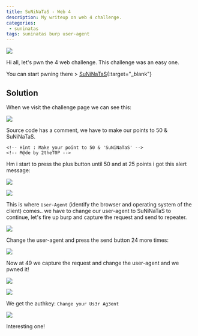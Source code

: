 ```yaml
---
title: SuNiNaTaS - Web 4
description: My writeup on web 4 challenge.
categories:
 - suninatas
tags: suninatas burp user-agent
---
```


![](https://i1.daumcdn.net/thumb/C264x200/?fname=https://t1.daumcdn.net/cfile/tistory/99DE7733599504E81D)

Hi all, let's pwn the 4 web challenge. This challenge was an easy one.

You can start pwning there > [SuNiNaTaS](http://suninatas.com/){:target="_blank"}

## Solution

When we visit the challenge page we can see this:

![](https://i.imgur.com/BZHW2Gt.png)

Source code has a comment, we have to make our points to 50 & SuNiNaTaS.

```
<!-- Hint : Make your point to 50 & 'SuNiNaTaS' -->
<!-- M@de by 2theT0P -->
```

Hm i start to press the plus button until 50 and at 25 points i got this alert message:

![](https://i.imgur.com/HhDZFEs.png)

![](https://i.imgur.com/BeFEvDK.png)

This is where `User-Agent` (identify the browser and operating system of the client) comes.. we have to change our user-agent to SuNiNaTaS to continue, let's fire up burp and capture the request and send to repeater.

![](https://i.imgur.com/KstXYCW.png)

Change the user-agent and press the send button 24 more times:

![](https://i.imgur.com/csHZvvJ.png)

Now at 49 we capture the request and change the user-agent and we pwned it!

![](https://i.imgur.com/y18kRCf.png)

![](https://i.imgur.com/ZorCHZd.png)

We get the authkey: `Change your Us3r Ag3ent`

![](https://i.imgur.com/t13FiND.png)

Interesting one!

